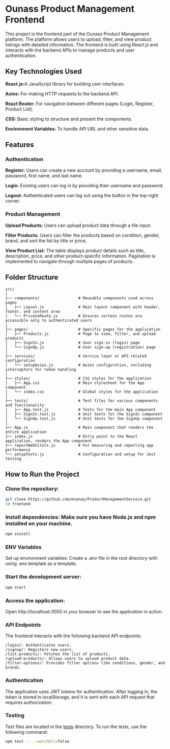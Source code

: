 # Ounass Product Management Frontend

This project is the frontend part of the Ounass Product Management platform. The platform allows users to upload, filter, and view product listings with detailed information. The frontend is built using React.js and interacts with the backend APIs to manage products and user authentication.

## Key Technologies Used

<p><b>React.js:</b>A JavaScript library for building user interfaces.</p>
<p><b>Axios:</b> For making HTTP requests to the backend API.</p>
<p><b>React Router:</b> For navigation between different pages (Login, Register, Product List).</p>
<p><b>CSS:</b> Basic styling to structure and present the components.</p>
<p><b>Environment Variables:</b> To handle API URL and other sensitive data.</p>

## Features

### Authentication
<p><b>Register:</b> Users can create a new account by providing a username, email, password, first name, and last name.</p>
<p><b>Login:</b> Existing users can log in by providing their username and password.</p>
<p><b>Logout:</b> Authenticated users can log out using the button in the top-right corner.</p>

### Product Management
<p><b>Upload Products:</b> Users can upload product data through a file input.</p>
<p><b>Filter Products:</b> Users can filter the products based on condition, gender, brand, and sort the list by title or price.</p>
<p><b>View Product List:</b> The table displays product details such as title, description, price, and other product-specific information. Pagination is implemented to navigate through multiple pages of products.</p>

## Folder Structure

```text
src/
│
├── components/                 # Reusable components used across pages
│   ├── Layout.js               # Main layout component with header, footer, and content area
│   └── PrivateRoute.js         # Ensures certain routes are accessible only to authenticated users
│
├── pages/                      # Specific pages for the application
│   ├── Products.js             # Page to view, filter, and upload products
│   ├── SignIn.js               # User sign-in (login) page
│   └── SignUp.js               # User sign-up (registration) page
│
├── services/                   # Service layer or API-related configuration
│   └── setupAxios.js           # Axios configuration, including interceptors for token handling
│
├── styles/                     # CSS styles for the application
│   ├── App.css                 # Main stylesheet for the App component
│   └── index.css               # Global styles for the application
│
├── tests/                      # Test files for various components and functionality
│   ├── App.test.js             # Tests for the main App component
│   ├── SignIn.test.js          # Unit tests for the SignIn component
│   └── SignUp.test.js          # Unit tests for the SignUp component
│
├── App.js                      # Main component that renders the entire application
├── index.js                    # Entry point to the React application, renders the App component
├── reportWebVitals.js          # For measuring and reporting app performance
└── setupTests.js               # Configuration and setup for Jest testing

```
## How to Run the Project

### Clone the repository:
```bash
git clone https://github.com/msenay/ProductManagementService.git
cd frontend
```

### Install dependencies: Make sure you have Node.js and npm installed on your machine.
```bash
npm install
```
### ENV Variables
Set up environment variables: Create a .env file in the root directory with using .env.template as a template.

### Start the development server:
```bash
npm start
```
### Access the application: 
Open http://localhost:3000 in your browser to see the application in action.

### API Endpoints

The frontend interacts with the following backend API endpoints:
```text
/login/: Authenticates users.
/signup/: Registers new users.
/list-products/: Fetches the list of products.
/upload-products/: Allows users to upload product data.
/filter-options/: Provides filter options like conditions, gender, and brands.
```
### Authentication

The application uses JWT tokens for authentication. After logging in, the token is stored in localStorage, and it is sent with each API request that requires authorization.

### Testing
Test files are located in the [tests](src/tests) directory. To run the tests, use the following command:
```bash
npm test -- --watchAll=false
```